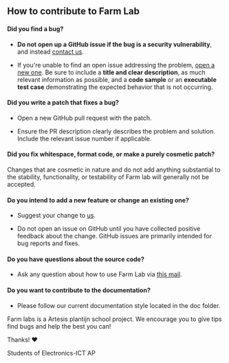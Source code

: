 ## How to contribute to Farm Lab

#### **Did you find a bug?**

* **Do not open up a GitHub issue if the bug is a security vulnerability**, and instead [contact us](mailto:s102480@ap.be).

* If you're unable to find an open issue addressing the problem, [open a new one](https://github.com/AP-Elektronica-ICT/jp19-lafa/issues/new). Be sure to include a **title and clear description**, as much relevant information as possible, and a **code sample** or an **executable test case** demonstrating the expected behavior that is not occurring.


#### **Did you write a patch that fixes a bug?**

* Open a new GitHub pull request with the patch.

* Ensure the PR description clearly describes the problem and solution. Include the relevant issue number if applicable.


#### **Did you fix whitespace, format code, or make a purely cosmetic patch?**

Changes that are cosmetic in nature and do not add anything substantial to the stability, functionality, or testability of Farm lab will generally not be accepted.


#### **Do you intend to add a new feature or change an existing one?**

* Suggest your change to [us](mailto:s102480@ap.be).

* Do not open an issue on GitHub until you have collected positive feedback about the change. GitHub issues are primarily intended for bug reports and fixes.


#### **Do you have questions about the source code?**

* Ask any question about how to use Farm Lab via [this mail](mailto:s102480@ap.be).


#### **Do you want to contribute to the documentation?**

* Please follow our current documentation style located in the doc folder.



Farm labs is a Artesis plantijn school project. We encourage you to give tips find bugs and help the best you can!

Thanks! :heart:

Students of Electronics-ICT AP 